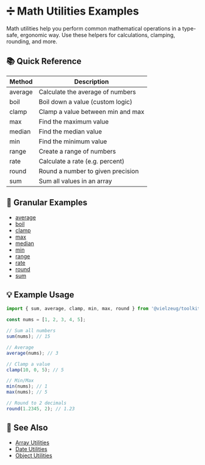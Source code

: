 # ➗ Math Utilities Examples

Math utilities help you perform common mathematical operations in a type-safe, ergonomic way. Use these helpers for
calculations, clamping, rounding, and more.

## 📚 Quick Reference

| Method  | Description                       |
| ------- | --------------------------------- |
| average | Calculate the average of numbers  |
| boil    | Boil down a value (custom logic)  |
| clamp   | Clamp a value between min and max |
| max     | Find the maximum value            |
| median  | Find the median value             |
| min     | Find the minimum value            |
| range   | Create a range of numbers         |
| rate    | Calculate a rate (e.g. percent)   |
| round   | Round a number to given precision |
| sum     | Sum all values in an array        |

## 🔗 Granular Examples

- [average](./math/average.md)
- [boil](./math/boil.md)
- [clamp](./math/clamp.md)
- [max](./math/max.md)
- [median](./math/median.md)
- [min](./math/min.md)
- [range](./math/range.md)
- [rate](./math/rate.md)
- [round](./math/round.md)
- [sum](./math/sum.md)

## 💡 Example Usage

```ts
import { sum, average, clamp, min, max, round } from '@vielzeug/toolkit';

const nums = [1, 2, 3, 4, 5];

// Sum all numbers
sum(nums); // 15

// Average
average(nums); // 3

// Clamp a value
clamp(10, 0, 5); // 5

// Min/Max
min(nums); // 1
max(nums); // 5

// Round to 2 decimals
round(1.2345, 2); // 1.23
```

## 🔎 See Also

- [Array Utilities](./array.md)
- [Date Utilities](./date.md)
- [Object Utilities](./object.md)
